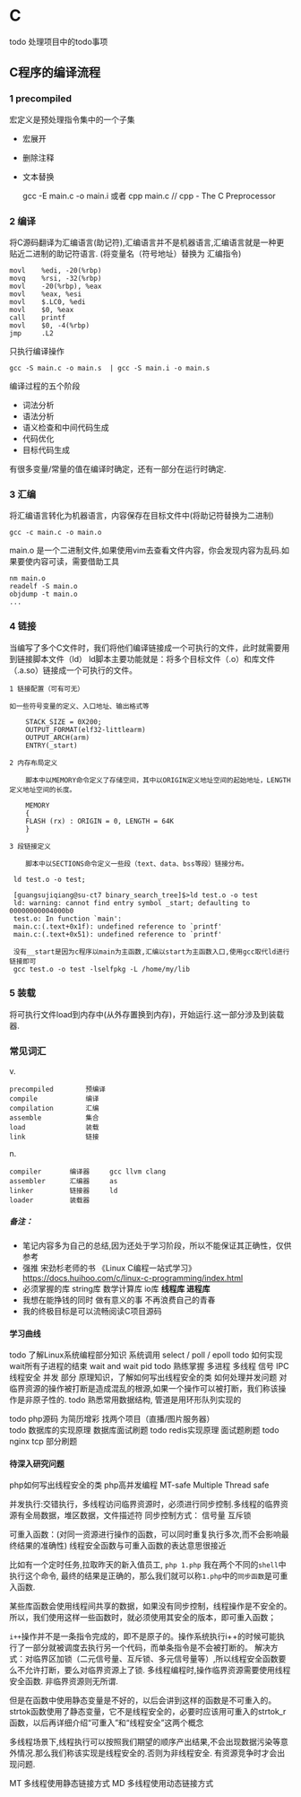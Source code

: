 # C

todo 处理项目中的todo事项

## C程序的编译流程

### 1  precompiled

宏定义是预处理指令集中的一个子集 

 - 宏展开
 - 删除注释
 - 文本替换
    
    gcc -E main.c -o main.i
    或者 cpp main.c   // cpp - The C Preprocessor

### 2   编译

将C源码翻译为汇编语言(助记符),汇编语言并不是机器语言,汇编语言就是一种更贴近二进制的助记符语言.
(将变量名（符号地址）替换为 汇编指令)
    
    movl    %edi, -20(%rbp)
    movq    %rsi, -32(%rbp)
    movl    -20(%rbp), %eax
    movl    %eax, %esi
    movl    $.LC0, %edi
    movl    $0, %eax
    call    printf
    movl    $0, -4(%rbp)
    jmp     .L2
    
只执行编译操作
    
    gcc -S main.c -o main.s  | gcc -S main.i -o main.s
    
编译过程的五个阶段
    
 - 词法分析
 - 语法分析
 - 语义检查和中间代码生成
 - 代码优化
 - 目标代码生成

有很多变量/常量的值在编译时确定，还有一部分在运行时确定.

### 3 汇编

将汇编语言转化为机器语言，内容保存在目标文件中(将助记符替换为二进制)

    gcc -c main.c -o main.o
   
main.o 是一个二进制文件,如果使用vim去查看文件内容，你会发现内容为乱码.如果要使内容可读，需要借助工具
    
    nm main.o
    readelf -S main.o
    objdump -t main.o
    ...

### 4 链接

当编写了多个C文件时，我们将他们编译链接成一个可执行的文件，此时就需要用到链接脚本文件（ld）
ld脚本主要功能就是：将多个目标文件（.o）和库文件（.a\.so）链接成一个可执行的文件。

    1 链接配置（可有可无）

    如一些符号变量的定义、入口地址、输出格式等

        STACK_SIZE = 0X200;
        OUTPUT_FORMAT(elf32-littlearm)
        OUTPUT_ARCH(arm)
        ENTRY(_start)

    2 内存布局定义

        脚本中以MEMORY命令定义了存储空间，其中以ORIGIN定义地址空间的起始地址，LENGTH定义地址空间的长度。

        MEMORY
        {
        FLASH (rx) : ORIGIN = 0, LENGTH = 64K
        }

    3 段链接定义

        脚本中以SECTIONS命令定义一些段（text、data、bss等段）链接分布。

     ld test.o -o test;

     [guangsujiqiang@su-ct7 binary_search_tree]$>ld test.o -o test
     ld: warning: cannot find entry symbol _start; defaulting to 00000000004000b0
     test.o: In function `main':
     main.c:(.text+0x1f): undefined reference to `printf'
     main.c:(.text+0x51): undefined reference to `printf'

     没有__start是因为c程序以main为主函数,汇编以start为主函数入口,使用gcc取代ld进行链接即可
     gcc test.o -o test -lselfpkg -L /home/my/lib


### 5   装载

将可执行文件load到内存中(从外存置换到内存)，开始运行.这一部分涉及到装载器.

### 常见词汇

v.

    precompiled        预编译
    compile            编译
    compilation        汇编
    assemble           集合
    load               装载
    link               链接

n.

    compiler       编译器     gcc llvm clang
    assembler      汇编器     as 
    linker         链接器     ld
    loader         装载器


##### 备注：

 - 笔记内容多为自己的总结,因为还处于学习阶段，所以不能保证其正确性，仅供参考
 - 强推 宋劲杉老师的书 《Linux C编程一站式学习》 https://docs.huihoo.com/c/linux-c-programming/index.html
 - 必须掌握的库 string库 数学计算库 io库 **线程库 进程库**
 - 我想在能挣钱的同时 做有意义的事 不再浪费自己的青春 
 - 我的终极目标是可以流畅阅读C项目源码
 
#### 学习曲线
 
 todo 了解Linux系统编程部分知识 系统调用  select / poll / epoll
 todo 如何实现wait所有子进程的结束    wait and wait pid 
 todo 熟练掌握 多进程 多线程 信号 IPC 线程安全 并发 部分 原理知识，了解如何写出线程安全的类 如何处理并发问题 
        对临界资源的操作被打断是造成混乱的根源,如果一个操作可以被打断，我们称该操作是非原子性的.
 todo 熟悉常用数据结构, 管道是用环形队列实现的
 
 
 todo php源码 为简历增彩 找两个项目（直播/图片服务器）   
 todo 数据库的实现原理 数据库面试刷题
 todo redis实现原理 面试题刷题
 todo nginx tcp 部分刷题
   
#### 待深入研究问题
   
php如何写出线程安全的类 php高并发编程
MT-safe Multiple Thread safe

并发执行:交错执行，多线程访问临界资源时，必须进行同步控制.多线程的临界资源有全局数据，堆区数据，文件描述符
同步控制方式：
    信号量
    互斥锁
    

可重入函数：(对同一资源进行操作的函数，可以同时重复执行多次,而不会影响最终结果的准确性)
线程安全函数与可重入函数的表达意思很接近

比如有一个定时任务,拉取昨天的新入值员工, `php 1.php` 我在两个不同的`shell`中执行这个命令,
最终的结果是正确的，那么我们就可以称`1.php`中的`同步函数`是可重入函数.

   某些库函数会使用线程间共享的数据，如果没有同步控制，线程操作是不安全的。
   所以，我们使用这样一些函数时，就必须使用其安全的版本，即可重入函数；

`i++`操作并不是一条指令完成的，即不是原子的。操作系统执行i++的时候可能执行了一部分就被调度去执行另一个代码，而单条指令是不会被打断的。
解决方式：对临界区加锁（二元信号量、互斥锁、多元信号量等）,所以线程安全函数要么不允许打断，要么对临界资源上了锁.
多线程编程时,操作临界资源需要使用线程安全函数. 非临界资源则无所谓.   

但是在函数中使用静态变量是不好的，以后会讲到这样的函数是不可重入的。
strtok函数使用了静态变量，它不是线程安全的，必要时应该用可重入的strtok_r函数，以后再详细介绍“可重入”和“线程安全”这两个概念

多线程场景下,线程执行可以按照我们期望的顺序产出结果,不会出现数据污染等意外情况.那么我们称该实现是线程安全的.否则为非线程安全. 
有资源竞争时才会出现问题.
 
 MT 多线程使用静态链接方式 
 MD 多线程使用动态链接方式